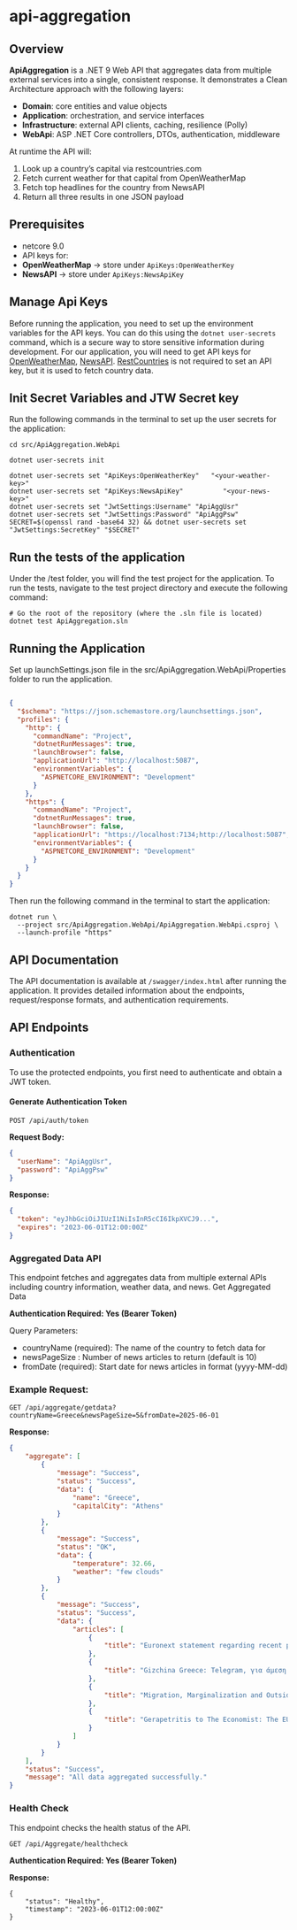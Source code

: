 # api-aggregation

## Overview

**ApiAggregation** is a .NET 9 Web API that aggregates data from multiple external services into a single, consistent response. It demonstrates a Clean Architecture approach with the following layers:

- **Domain**: core entities and value objects
- **Application**: orchestration, and service interfaces
- **Infrastructure**: external API clients, caching, resilience (Polly)
- **WebApi**: ASP .NET Core controllers, DTOs, authentication, middleware

At runtime the API will:

1. Look up a country’s capital via restcountries.com
2. Fetch current weather for that capital from OpenWeatherMap
3. Fetch top headlines for the country from NewsAPI
4. Return all three results in one JSON payload


## Prerequisites
- netcore 9.0
- API keys for:
- **OpenWeatherMap** → store under `ApiKeys:OpenWeatherKey`
- **NewsAPI** → store under `ApiKeys:NewsApiKey`

## Manage Api Keys

Before running the application, you need to set up the environment variables for the API keys.
You can do this using the `dotnet user-secrets` command, which is a secure way to store sensitive information during development.
For our application, you will need to get API keys for [OpenWeatherMap](https://openweathermap.org/api), [NewsAPI](https://newsapi.org/).
[RestCountries](https://restcountries.com/v3.1/all?fields=cca2,name,capital) is not required to set an API key, but it is used to fetch country data.

## Init Secret Variables and JTW Secret key 
Run the following commands in the terminal to set up the user secrets for the application:
```
cd src/ApiAggregation.WebApi

dotnet user-secrets init

dotnet user-secrets set "ApiKeys:OpenWeatherKey"   "<your-weather-key>"
dotnet user-secrets set "ApiKeys:NewsApiKey"          "<your-news-key>"
dotnet user-secrets set "JwtSettings:Username" "ApiAggUsr"
dotnet user-secrets set "JwtSettings:Password" "ApiAggPsw"
SECRET=$(openssl rand -base64 32) && dotnet user-secrets set "JwtSettings:SecretKey" "$SECRET"
```
## Run the tests of the application
Under the /test folder, you will find the test project for the application.
To run the tests, navigate to the test project directory and execute the following command:

```
# Go the root of the repository (where the .sln file is located)
dotnet test ApiAggregation.sln
```

## Running the Application
Set up launchSettings.json file in the src/ApiAggregation.WebApi/Properties folder to run the application. 

```json

{
  "$schema": "https://json.schemastore.org/launchsettings.json",
  "profiles": {
    "http": {
      "commandName": "Project",
      "dotnetRunMessages": true,
      "launchBrowser": false,
      "applicationUrl": "http://localhost:5087",
      "environmentVariables": {
        "ASPNETCORE_ENVIRONMENT": "Development"
      }
    },
    "https": {
      "commandName": "Project",
      "dotnetRunMessages": true,
      "launchBrowser": false,
      "applicationUrl": "https://localhost:7134;http://localhost:5087",
      "environmentVariables": {
        "ASPNETCORE_ENVIRONMENT": "Development"
      }
    }
  }
}

```
Then run the following command in the terminal to start the application:

```
dotnet run \                  
  --project src/ApiAggregation.WebApi/ApiAggregation.WebApi.csproj \
  --launch-profile "https"
```

## API Documentation
The API documentation is available at `/swagger/index.html` after running the application. 
It provides detailed information about the endpoints, request/response formats, and authentication requirements.

## API Endpoints

### Authentication

To use the protected endpoints, you first need to authenticate and obtain a JWT token.

#### Generate Authentication Token

```POST /api/auth/token```

**Request Body:**
```json
{
  "userName": "ApiAggUsr",
  "password": "ApiAggPsw"
}
```
**Response:**
```json
{
  "token": "eyJhbGciOiJIUzI1NiIsInR5cCI6IkpXVCJ9...",
  "expires": "2023-06-01T12:00:00Z"
}
```
### Aggregated Data API
This endpoint fetches and aggregates data from multiple external APIs including country information, weather data, and news.
Get Aggregated Data

**Authentication Required: Yes (Bearer Token)**

Query Parameters:

- countryName (required): The name of the country to fetch data for
- newsPageSize : Number of news articles to return (default is 10)
- fromDate (required): Start date for news articles in format (yyyy-MM-dd)

### Example Request:
```GET /api/aggregate/getdata?countryName=Greece&newsPageSize=5&fromDate=2025-06-01```

**Response:**
```json
{
    "aggregate": [
        {
            "message": "Success",
            "status": "Success",
            "data": {
                "name": "Greece",
                "capitalCity": "Athens"
            }
        },
        {
            "message": "Success",
            "status": "OK",
            "data": {
                "temperature": 32.66,
                "weather": "few clouds"
            }
        },
        {
            "message": "Success",
            "status": "Success",
            "data": {
                "articles": [
                    {
                        "title": "Euronext statement regarding recent press speculations"
                    },
                    {
                        "title": "Gizchina Greece: Telegram, για άμεση ενημέρωση σε προσφορές!"
                    },
                    {
                        "title": "Migration, Marginalization and Outsider Art Collide in Intuit Art Museum’s ‘Catalyst’"
                    },
                    {
                        "title": "Gerapetritis to The Economist: The EU must step up – Western unity is essential"
                    }
                ]
            }
        }
    ],
    "status": "Success",
    "message": "All data aggregated successfully."
}
```
### Health Check
This endpoint checks the health status of the API.

```GET /api/Aggregate/healthcheck```

**Authentication Required: Yes (Bearer Token)**

**Response:**

```
{
    "status": "Healthy",
    "timestamp": "2023-06-01T12:00:00Z"
}
```